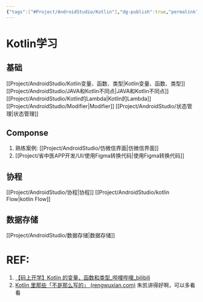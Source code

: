 ```yaml
---
{"tags":["#Project/AndroidStudio/Kotlin"],"dg-publish":true,"permalink":"/Project/AndroidStudio/Kotlin代码学习/","dgPassFrontmatter":true}
---
```


# Kotlin学习
## 基础
[[Project/AndroidStudio/Kotlin变量、函数、类型\|Kotlin变量、函数、类型]]
[[Project/AndroidStudio/JAVA和Kotlin不同点\|JAVA和Kotlin不同点]]
[[Project/AndroidStudio/Kotlin的Lambda\|Kotlin的Lambda]]
[[Project/AndroidStudio/Modifier\|Modifier]]
[[Project/AndroidStudio/状态管理\|状态管理]]
## Componse
1. 熟练案例: [[Project/AndroidStudio/仿微信界面\|仿微信界面]]
2.  [[Project/省中医APP开发/UI/使用Figma转换代码\|使用Figma转换代码]]
## 协程
[[Project/AndroidStudio/协程\|协程]]
[[Project/AndroidStudio/kotlin Flow\|kotlin Flow]]
## 数据存储
[[Project/AndroidStudio/数据存储\|数据存储]]

# REF:
1. [【码上开学】Kotlin 的变量、函数和类型_哔哩哔哩_bilibili](https://www.bilibili.com/video/BV1x4411o7Wy/?spm_id_from=333.788&vd_source=ed636aea03b32e53457a090439165487)
2. [Kotlin 里那些「不是那么写的」 (rengwuxian.com)](https://rengwuxian.com/kotlin-basic-2/) 朱凯讲得好啊，可以多看看
